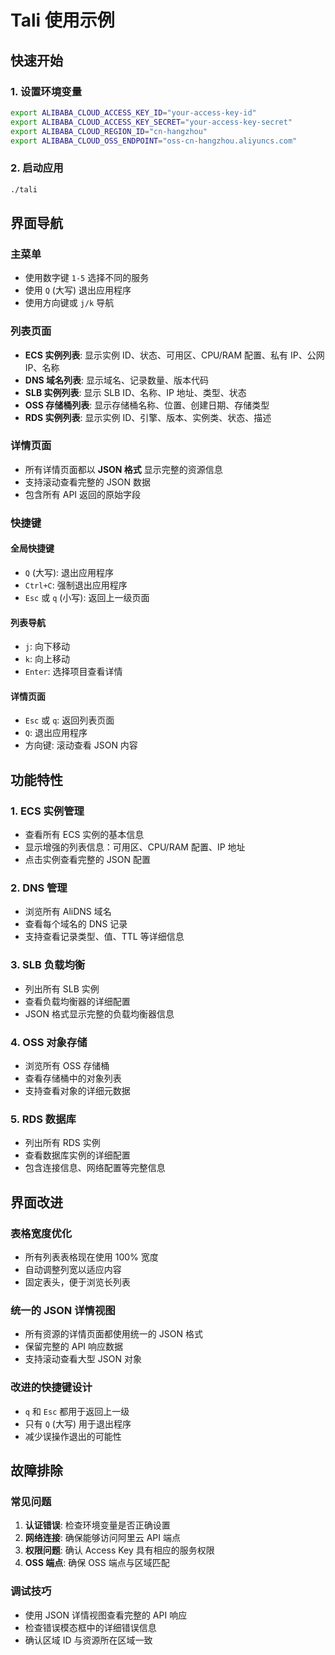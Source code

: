 # Tali 使用示例

## 快速开始

### 1. 设置环境变量

```bash
export ALIBABA_CLOUD_ACCESS_KEY_ID="your-access-key-id"
export ALIBABA_CLOUD_ACCESS_KEY_SECRET="your-access-key-secret"
export ALIBABA_CLOUD_REGION_ID="cn-hangzhou"
export ALIBABA_CLOUD_OSS_ENDPOINT="oss-cn-hangzhou.aliyuncs.com"
```

### 2. 启动应用

```bash
./tali
```

## 界面导航

### 主菜单
- 使用数字键 `1-5` 选择不同的服务
- 使用 `Q` (大写) 退出应用程序
- 使用方向键或 `j/k` 导航

### 列表页面
- **ECS 实例列表**: 显示实例 ID、状态、可用区、CPU/RAM 配置、私有 IP、公网 IP、名称
- **DNS 域名列表**: 显示域名、记录数量、版本代码
- **SLB 实例列表**: 显示 SLB ID、名称、IP 地址、类型、状态
- **OSS 存储桶列表**: 显示存储桶名称、位置、创建日期、存储类型
- **RDS 实例列表**: 显示实例 ID、引擎、版本、实例类、状态、描述

### 详情页面
- 所有详情页面都以 **JSON 格式** 显示完整的资源信息
- 支持滚动查看完整的 JSON 数据
- 包含所有 API 返回的原始字段

### 快捷键

#### 全局快捷键
- `Q` (大写): 退出应用程序
- `Ctrl+C`: 强制退出应用程序
- `Esc` 或 `q` (小写): 返回上一级页面

#### 列表导航
- `j`: 向下移动
- `k`: 向上移动
- `Enter`: 选择项目查看详情

#### 详情页面
- `Esc` 或 `q`: 返回列表页面
- `Q`: 退出应用程序
- 方向键: 滚动查看 JSON 内容

## 功能特性

### 1. ECS 实例管理
- 查看所有 ECS 实例的基本信息
- 显示增强的列表信息：可用区、CPU/RAM 配置、IP 地址
- 点击实例查看完整的 JSON 配置

### 2. DNS 管理
- 浏览所有 AliDNS 域名
- 查看每个域名的 DNS 记录
- 支持查看记录类型、值、TTL 等详细信息

### 3. SLB 负载均衡
- 列出所有 SLB 实例
- 查看负载均衡器的详细配置
- JSON 格式显示完整的负载均衡器信息

### 4. OSS 对象存储
- 浏览所有 OSS 存储桶
- 查看存储桶中的对象列表
- 支持查看对象的详细元数据

### 5. RDS 数据库
- 列出所有 RDS 实例
- 查看数据库实例的详细配置
- 包含连接信息、网络配置等完整信息

## 界面改进

### 表格宽度优化
- 所有列表表格现在使用 100% 宽度
- 自动调整列宽以适应内容
- 固定表头，便于浏览长列表

### 统一的 JSON 详情视图
- 所有资源的详情页面都使用统一的 JSON 格式
- 保留完整的 API 响应数据
- 支持滚动查看大型 JSON 对象

### 改进的快捷键设计
- `q` 和 `Esc` 都用于返回上一级
- 只有 `Q` (大写) 用于退出程序
- 减少误操作退出的可能性

## 故障排除

### 常见问题
1. **认证错误**: 检查环境变量是否正确设置
2. **网络连接**: 确保能够访问阿里云 API 端点
3. **权限问题**: 确认 Access Key 具有相应的服务权限
4. **OSS 端点**: 确保 OSS 端点与区域匹配

### 调试技巧
- 使用 JSON 详情视图查看完整的 API 响应
- 检查错误模态框中的详细错误信息
- 确认区域 ID 与资源所在区域一致 